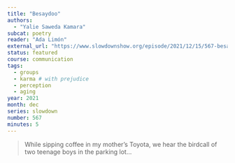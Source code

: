 ```yaml
---
title: "Besaydoo"
authors:
  - "Yalie Saweda Kamara"
subcat: poetry
reader: "Ada Limón"
external_url: "https://www.slowdownshow.org/episode/2021/12/15/567-besaydoo"
status: featured
course: communication
tags:
  - groups
  - karma # with prejudice
  - perception
  - aging
year: 2021
month: dec
series: slowdown
number: 567
minutes: 5
---
```


> While sipping coffee in my mother’s Toyota, we hear the birdcall of two teenage boys
in the parking lot...

